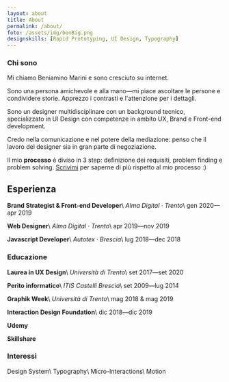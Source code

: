 ```yaml
---
layout: about
title: About
permalink: /about/
foto: /assets/img/benBig.png
designskills: [Rapid Prototyping, UI Design, Typography]
---
```


<!-- {:.profile-picture}
![foto Profilo Ben]({{site.baseurl }}{{ page.foto }}) -->

<div class="avatar-mobile"></div>

<!-- **chi sono** -->
### Chi sono
Mi chiamo Beniamino Marini e sono cresciuto su internet.

Sono una persona amichevole e alla mano—mi piace ascoltare le persone e condividere storie. Apprezzo i contrasti e l'attenzione per i dettagli.

Sono un designer multidisciplinare con un background tecnico, specializzato in UI Design con competenze in ambito UX, Brand e Front-end development. 

Credo nella comunicazione e nel potere della mediazione: penso che il lavoro del designer sia in gran parte di negoziazione.

Il mio **processo** è diviso in 3 step: definizione dei requisiti, problem finding e problem solving. [Scrivimi](mailto:mail@youcancallmeben.design) per saperne di più rispetto al mio processo :)

## Esperienza

**Brand Strategist & Front-end Developer**\\
*Alma Digital · Trento*\\
gen 2020—apr 2019


**Web Designer**\\
*Alma Digital · Trento*\\
apr 2019—nov 2019


**Javascript Developer**\\
*Autotex · Brescia*\\
lug 2018—dec 2018


### Educazione

**Laurea in UX Design**\\
*Università di Trento*\\
set 2017—set 2020

**Perito informatico**\\
*ITIS Castelli Brescia*\\
set 2009—lug 2014

**Graphik Week**\\
*Università di Trento*\\
mag 2018 & mag 2019

**Interaction Design Foundation**\\
dic 2018—dic 2019

**Udemy**

**Skillshare**


### Interessi

Design System\\
Typography\\
Micro-Interactions\\
Motion

